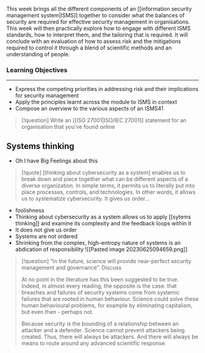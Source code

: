 This week brings all the different components of an [[information security management system|ISMS]] together to consider what the balances of security are required for effective security management in organisations. This week will then practically explore how to engage with different ISMS standards, how to interpret them, and the tailoring that is required. It will conclude with an evaluation of how to assess risk and the mitigations required to control it through a blend of scientific methods and an understanding of people.

### Learning Objectives

---

- Express the competing priorities in addressing risk and their implications for security management
- Apply the principles learnt across the module to ISMS in context
- Compose an overview to the various aspects of an ISMS41

>[!question] Write an [[ISO 27001|ISO/IEC 27001]] statement for an organisation that you've found online
>

## Systems thinking
- Oh I have Big Feelings about this
>[!quote] \[thinking about cybersecurity as a system] enables us to break down and piece together what can be different aspects of a diverse organization. In simple terms, it permits us to literally put into place processes, controls, and technologies. In other words, it allows us to systematize cybersecurity. It gives us order...

- foolishness
- Thinking about cybersecurity as a system allows us to apply [[sytems thinking]] and examine its complexity and the feedback loops within it
- It does not give us order
- Systems are not ordered
- Shrinking from the complex, high-entropy nature of systems is an abdication of responsibility
![[Pasted image 20230625094659.png]]

>[!question] “In the future, science will provide near-perfect security management and governance”. Discuss
>
>At no point in the literature has this been suggested to be true. Indeed, in almost every reading, the opposite is the case: that breaches and failures of security systems come from systemic failures that are rooted in human behaviour. Science could solve these human behavioural problems, for example by eliminating capitalism, but even then - perhaps not. 
>
>Because security is the bounding of a relationship between an attacker and a defender. Science cannot prevent attackers being created. Thus, there will always be attackers. And there will always be means to route around any advanced scientific response.
